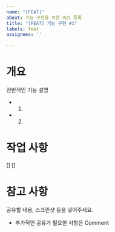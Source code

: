```yaml
---
name: "[FEAT]"
about: 기능 구현을 위한 이슈 등록
title: "[FEAT] 기능 구현 #1"
labels: feat
assignees: ''

---
```


# 개요
전반적인 기능 설명
- 1.
- 2.

# 작업 사항
[]
[]

# 참고 사항
공유할 내용, 스크린샷 등을 넣어주세요.
- 추가적인 공유가 필요한 사항은 Comment
